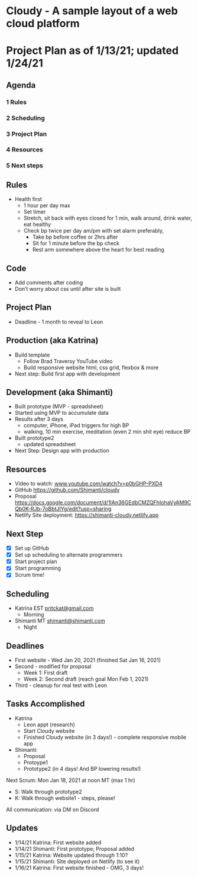 # Cloudy - A sample layout of a web cloud platform

# Project Plan as of 1/13/21; updated 1/24/21
## Agenda

### 1 Rules
### 2 Scheduling
### 3 Project Plan
### 4 Resources
### 5 Next steps

## Rules
- Health first
    - 1 hour per day max 
    - Set timer
    - Stretch, sit back with eyes closed for 1 min, walk around, drink water, eat healthy
    - Check bp twice per day am/pm with set alarm preferably, 
        - Take bp before coffee or 2hrs after
        - Sit for 1 minute before the bp check
        - Rest arm somewhere above the heart for best reading

## Code
- Add comments after coding
- Don’t worry about css until after site is built

## Project Plan
- Deadline - 1 month to reveal to Leon

## Production (aka Katrina)
- Build template
    - Follow Brad Traversy YouTube video
    - Build responsive website html, css grid, flexbox & more
- Next step: Build first app with development

## Development (aka Shimanti)
- Built prototype (MVP - spreadsheet)
- Started using MVP to accumulate data
- Results after 3 days
    - computer, iPhone, iPad triggers for high BP
    - walking, 10 min exercise, meditation (even 2 min shit eye) reduce BP
- Built prototype2 
    - updated spreadsheet
- Next Step: Design app with production

## Resources
- Video to watch: www.youtube.com/watch?v=p0bGHP-PXD4
- GitHub https://github.com/Shimanti/cloudy
- Proposal https://docs.google.com/document/d/1lAn36GEdbCMZQFhIohaVyAM9CQb0K-RJb-7oBbtJIYg/edit?usp=sharing
- Netlify Site deployment: https://shimanti-cloudy.netlify.app

## Next Step
- [x] Set up GitHub
- [x] Set up scheduling to alternate programmers
- [x] Start project plan 
- [x] Start programming
- [x] Scrum time!

## Scheduling
- Katrina EST pritckat@gmail.com
    - Morning
- Shimanti MT shimanti@shimanti.com
    - Night

## Deadlines
- First website - Wed Jan 20, 2021 (finished Sat Jan 16, 2021)
- Second - modified for proposal
    - Week 1: First draft
    - Week 2: Second draft (reach goal Mon Feb 1, 2021)
- Third - cleanup for real test with Leon

## Tasks Accomplished
- Katrina
    - Leon appt (research)
    - Start Cloudy website
    - Finished Cloudy website (in 3 days!) - complete responsive mobile app
- Shimanti:
    - Proposal
    - Protoype1
    - Prototype2 (in 4 days! And BP lowering results!)

Next Scrum: Mon Jan 18, 2021 at noon MT (max 1 hr)
- S: Walk through prototype2
- K: Walk through website1 - steps, please!

All communication: via DM on Discord

## Updates
- 1/14/21 Katrina: First website added
- 1/14/21 Shimanti: First prototype; Proposal added
- 1/15/21 Katrina: Website updated through 1:10?
- 1/15/21 Shimanti: Site deployed on Netlify (to see it)
- 1/16/21 Katrina: First website finished - OMG, 3 days!

